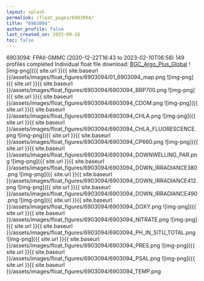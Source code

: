 ```yaml
---
layout: splash
permalink: /float_pages/6903094/
title: "6903094"
author_profile: false
last_created_on: 2025-09-26
toc: false
---
```

 
6903094: FPAII-GMMC (2020-12-22T16:43 to 2023-02-10T06:58)
149 profiles completed
Individual float file download: [BGC_Argo_Plus_Global](https://ftp.soest.hawaii.edu/bgc_argo_plus/Individual_Floats/outliers_removed/6903094_Sprof_processed.nc)
![img-png]({{ site.url }}{{ site.baseurl }}/assets/images/float_figures/6903094/01_6903094_map.png
![img-png]({{ site.url }}{{ site.baseurl }}/assets/images/float_figures/6903094/6903094_BBP700.png
![img-png]({{ site.url }}{{ site.baseurl }}/assets/images/float_figures/6903094/6903094_CDOM.png
![img-png]({{ site.url }}{{ site.baseurl }}/assets/images/float_figures/6903094/6903094_CHLA.png
![img-png]({{ site.url }}{{ site.baseurl }}/assets/images/float_figures/6903094/6903094_CHLA_FLUORESCENCE.png
![img-png]({{ site.url }}{{ site.baseurl }}/assets/images/float_figures/6903094/6903094_CP660.png
![img-png]({{ site.url }}{{ site.baseurl }}/assets/images/float_figures/6903094/6903094_DOWNWELLING_PAR.png
![img-png]({{ site.url }}{{ site.baseurl }}/assets/images/float_figures/6903094/6903094_DOWN_IRRADIANCE380.png
![img-png]({{ site.url }}{{ site.baseurl }}/assets/images/float_figures/6903094/6903094_DOWN_IRRADIANCE412.png
![img-png]({{ site.url }}{{ site.baseurl }}/assets/images/float_figures/6903094/6903094_DOWN_IRRADIANCE490.png
![img-png]({{ site.url }}{{ site.baseurl }}/assets/images/float_figures/6903094/6903094_DOXY.png
![img-png]({{ site.url }}{{ site.baseurl }}/assets/images/float_figures/6903094/6903094_NITRATE.png
![img-png]({{ site.url }}{{ site.baseurl }}/assets/images/float_figures/6903094/6903094_PH_IN_SITU_TOTAL.png
![img-png]({{ site.url }}{{ site.baseurl }}/assets/images/float_figures/6903094/6903094_PRES.png
![img-png]({{ site.url }}{{ site.baseurl }}/assets/images/float_figures/6903094/6903094_PSAL.png
![img-png]({{ site.url }}{{ site.baseurl }}/assets/images/float_figures/6903094/6903094_TEMP.png
